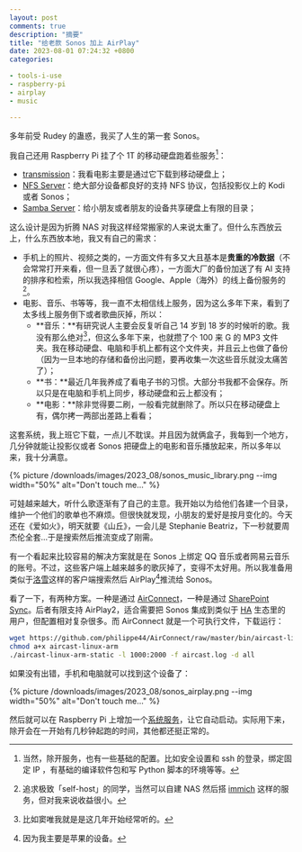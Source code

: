 ```yaml
---
layout: post
comments: true
description: "摘要"
title: "给老款 Sonos 加上 AirPlay"
date: 2023-08-01 07:24:32 +0800
categories: 

- tools-i-use
- raspberry-pi
- airplay
- music

---
```


多年前受 Rudey 的蛊惑，我买了人生的第一套 Sonos。

我自己还用 Raspberry Pi 挂了个 1T 的移动硬盘跑着些服务[^1]：

- [transmission](https://transmissionbt.com/)：我看电影主要是通过它下载到移动硬盘上；
- [NFS Server](https://www.redhat.com/sysadmin/configure-nfs-linux)：绝大部分设备都良好的支持 NFS 协议，包括投影仪上的 Kodi 或者 Sonos；
- [Samba Server](https://www.samba.org/)：给小朋友或者朋友的设备共享硬盘上有限的目录；

这么设计是因为折腾 NAS 对我这样经常搬家的人来说太重了。但什么东西放云上，什么东西放本地，我又有自己的需求：

- 手机上的照片、视频之类的，一方面文件有多又大且基本是**贵重的冷数据**（不会常常打开来看，但一旦丢了就很心疼），一方面大厂的备份加送了有 AI 支持的排序和检索，所以我选择相信 Google、Apple（海外）的线上备份服务的[^2]。
- 电影、音乐、书等等，我一直不太相信线上服务，因为这么多年下来，看到了太多线上服务倒下或者歌曲灰掉，所以：
	- **音乐：**有研究说人主要会反复听自己 14 岁到 18 岁的时候听的歌。我没有那么绝对[^3]，但这么多年下来，也就攒了个 100 来 G 的 MP3 文件夹。我在移动硬盘、电脑和手机上都有这个文件夹，并且云上也做了备份（因为一旦本地的存储和备份出问题，要再收集一次这些音乐就没太痛苦了）；
	- **书：**最近几年我养成了看电子书的习惯。大部分书我都不会保存。所以只是在电脑和手机上同步，移动硬盘和云上都没有；
	- **电影：**除非觉得要二刷，一般看完就删除了。所以只在移动硬盘上有，偶尔拷一两部出差路上看看；

这套系统，我上班它下载，一点儿不耽误。并且因为就俩盒子，我每到一个地方，几分钟就能让投影仪或者 Sonos 把硬盘上的电影和音乐播放起来，所以多年以来，我十分满意。

{% picture /downloads/images/2023_08/sonos_music_library.png --img width="50%" alt="Don't touch me..." %}

可娃越来越大，听什么歌逐渐有了自己的主意。我开始以为给他们各建一个目录，维护一个他们的歌单也不麻烦。但很快就发现，小朋友的爱好是按月变化的。今天还在《爱如火》，明天就要《山丘》，一会儿是 Stephanie Beatriz，下一秒就要周杰伦全套...于是搜索然后推流变成了刚需。

有一个看起来比较容易的解决方案就是在 Sonos 上绑定 QQ 音乐或者网易云音乐的账号。不过，这些客户端上越来越多的歌灰掉了，变得不太好用。所以我准备用类似于[洛雪](https://github.com/lyswhut/lx-music-desktop)这样的客户端搜索然后 AirPlay[^4]推流给 Sonos。

看了一下，有两种方案。一种是通过 [AirConnect](https://github.com/philippe44/AirConnect)，一种是通过 [SharePoint Sync](https://github.com/mikebrady/shairport-sync)。后者有限支持 AirPlay2，适合需要把 Sonos 集成到类似于 [HA](https://community.home-assistant.io/t/add-support-for-tuneblade-windows-airplay-multi-room/103642) 生态里的用户，但配置相对复杂很多。而 AirConnect 就是一个可执行文件，下载运行：

```bash
wget https://github.com/philippe44/AirConnect/raw/master/bin/aircast-linux-arm
chmod a+x aircast-linux-arm
./aircast-linux-arm-static -l 1000:2000 -f aircast.log -d all
```

如果没有出错，手机和电脑就可以找到这个设备了：

{% picture /downloads/images/2023_08/sonos_airplay.png --img width="50%" alt="Don't touch me..." %}

然后就可以在 Raspberry Pi 上增加一个[系统服务](https://github.com/philippe44/AirConnect#start-automatically-in-linux)，让它自动启动。实际用下来，除开会在一开始有几秒钟起跑的时间，其他都还挺正常的。

[^1]: 当然，除开服务，也有一些基础的配置。比如安全设置和 ssh 的登录，绑定固定 IP ，有基础的编译软件包和写 Python 脚本的环境等等。
[^2]: 追求极致「self-host」的同学，当然可以自建 NAS 然后搭 [immich](https://github.com/immich-app/immich) 这样的服务，但对我来说收益很小。
[^3]: 比如窦唯我就是是这几年开始经常听的。
[^4]: 因为我主要是苹果的设备。